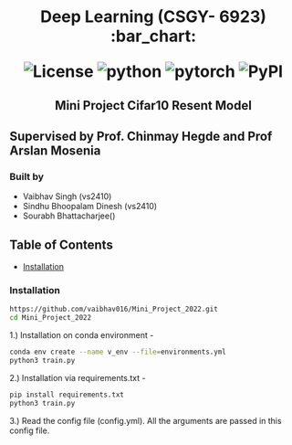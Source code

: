 <h1 align="center">
<p>Deep Learning (CSGY- 6923) :bar_chart:</p>
<p align="center">
<img alt="License" src="https://img.shields.io/badge/License-Apache_2.0-blue.svg">
<img alt="python" src="https://img.shields.io/badge/python-%3E%3D3.8-blue?logo=python">
<img alt="pytorch" src="https://img.shields.io/badge/PyTorch-%23EE4C2C3">
<img alt="PyPI" src="https://img.shields.io/badge/release-v1.0-brightgreen?logo=apache&logoColor=brightgreen">
</p>
</h1>

<h2 align="center">
<p>Mini Project Cifar10 Resent Model </p>
</h2>

## Supervised by Prof. Chinmay Hegde and Prof Arslan Mosenia 

### Built by 
- Vaibhav Singh (vs2410)
- Sindhu Bhoopalam Dinesh (vs2410)
- Sourabh Bhattacharjee()


## Table of Contents

<!-- TOC -->

- [Installation](#installation)  


<!-- /TOC -->

### Installation

```bash
https://github.com/vaibhav016/Mini_Project_2022.git
cd Mini_Project_2022
```
1.) Installation on conda environment -  
```bash
conda env create --name v_env --file=environments.yml
python3 train.py
```
2.) Installation via requirements.txt -
```bash
pip install requirements.txt
python3 train.py
```

3.) Read the config file (config.yml). All the arguments are passed in this config file. 
    
